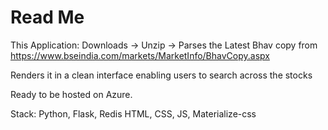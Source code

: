 # Read Me

This Application:
Downloads -> Unzip -> Parses the Latest Bhav copy from https://www.bseindia.com/markets/MarketInfo/BhavCopy.aspx

Renders it in a clean interface enabling users to search across the stocks

Ready to be hosted on Azure.

Stack: 
Python, Flask, Redis
HTML, CSS, JS, Materialize-css
